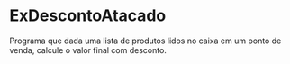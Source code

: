 # ExDescontoAtacado
Programa que dada uma lista de produtos lidos no caixa em um ponto de venda, calcule o valor final com desconto.
